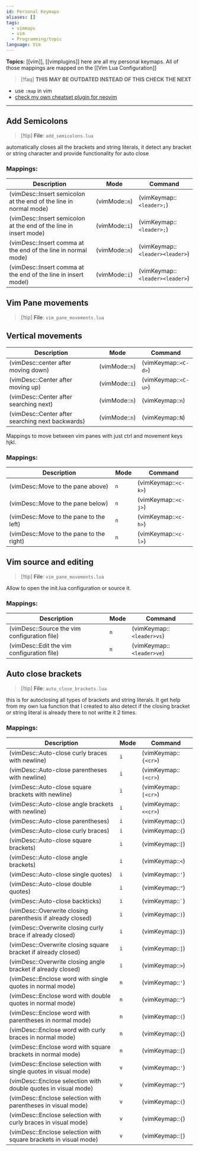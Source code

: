 ```yaml
---
id: Personal Keymaps
aliases: []
tags:
  - vimmaps
  - vim
  - Programming/topic
language: Vim
---
```

**Topics:** [[vim]], [[vimplugins]]
here are all my personal keymaps. All of those mappings are mapped on the [[Vim Lua Configuration]]

>[!faq] **THIS MAY BE OUTDATED INSTEAD OF THIS CHECK THE NEXT**

 - use `:map` in vim
 - [check my own cheatset plugin for neovim](https://github.com/CarlosHPlata/vimconfig/blob/main/luavim/lua/personal/mappings/my_own_plugin.lua)

---
## Add Semicolons

> [!tip] **File**: `add_semicolons.lua`

automatically closes all the brackets and string literals, it detect any bracket or string character and provide functionality for auto close

### Mappings:

| Description                                                       | Mode           | Command                         |
| ----------------------------------------------------------------- | -------------- | ------------------------------- |
| (vimDesc::Insert semicolon at the end of the line in normal mode) | (vimMode::`n`) | (vimKeymap::`<leader>;`)        |
| (vimDesc::Insert semicolon at the end of the line in insert mode) | (vimMode::`i`) | (vimKeymap::`<leader>;`)        |
| (vimDesc::Insert comma at the end of the line in normal mode)     | (vimMode::`n`) | (vimKeymap::`<leader><leader>`) |
| (vimDesc::Insert comma at the end of the line in insert model)    | (vimMode::`i`) | (vimKeymap::`<leader><leader>`) |

## Vim Pane movements

> [!tip] **File**: `vim_pane_movements.lua`

## Vertical movements

| Description                                      | Mode           | Command              |
| ------------------------------------------------ | -------------- | -------------------- |
| (vimDesc::center after moving down)              | (vimMode::`n`) | (vimKeymap::`<C-d>`) |
| (vimDesc::Center after moving up)                | (vimMode::`i`) | (vimKeymap::`<C-u>`) |
| (vimDesc::Center after searching next)           | (vimMode::`n`) | (vimKeymap::`n`)     |
| (vimDesc::Center after searching next backwards) | (vimMode::`n`) | (vimKeymap::`N`)     |

Mappings to move between vim panes with just ctrl and movement keys hjkl.

### Mappings:

| Description                              | Mode | Command              |
| ---------------------------------------- | ---- | -------------------- |
| (vimDesc::Move to the pane above)        | `n`  | (vimKeymap::`<c-k>`) |
| (vimDesc::Move to the pane below)        | `n`  | (vimKeymap::`<c-j>`) |
| (vimDesc::Move to the pane to the left)  | `n`  | (vimKeymap::`<c-h>`) |
| (vimDesc::Move to the pane to the right) | `n`  | (vimKeymap::`<c-l>`) |

## Vim source and editing

> [!tip] **File**: `vim_pane_movements.lua`

Allow to open the init.lua configuration or source it.

### Mappings:

| Description                                  | Mode | Command                   |
| -------------------------------------------- | ---- | ------------------------- |
| (vimDesc::Source the vim configuration file) | `n`  | (vimKeymap::`<leader>vs`) |
| (vimDesc::Edit the vim configuration file)   | `n`  | (vimKeymap::`<leader>ve`) |

## Auto close brackets

> [!tip] **File**: `auto_close_brackets.lua`

this is for autoclosing all types of brackets and string literals.
It get help from my own lua function that I created to also detect if the closing bracket or string literal is already there to not writte it 2 times.

### Mappings:

| Description                                                      | Mode | Command              |
| ---------------------------------------------------------------- | ---- | -------------------- |
| (vimDesc::Auto-close curly braces with newline)                  | `i`  | (vimKeymap::`{<cr>`) |
| (vimDesc::Auto-close parentheses with newline)                   | `i`  | (vimKeymap::`(<cr>`) |
| (vimDesc::Auto-close square brackets with newline)               | `i`  | (vimKeymap::`[<cr>`) |
| (vimDesc::Auto-close angle brackets with newline)                | `i`  | (vimKeymap::`<<cr>`) |
| (vimDesc::Auto-close parentheses)                                | `i`  | (vimKeymap::`(`)     |
| (vimDesc::Auto-close curly braces)                               | `i`  | (vimKeymap::`{`)     |
| (vimDesc::Auto-close square brackets)                            | `i`  | (vimKeymap::`[`)     |
| (vimDesc::Auto-close angle brackets)                             | `i`  | (vimKeymap::`<`)     |
| (vimDesc::Auto-close single quotes)                              | `i`  | (vimKeymap::`'`)     |
| (vimDesc::Auto-close double quotes)                              | `i`  | (vimKeymap::`"`)     |
| (vimDesc::Auto-close backticks)                                  | `i`  | (vimKeymap::`` ` ``) |
| (vimDesc::Overwrite closing parenthesis if already closed)       | `i`  | (vimKeymap::`)`)     |
| (vimDesc::Overwrite closing curly brace if already closed)       | `i`  | (vimKeymap::`}`)     |
| (vimDesc::Overwrite closing square bracket if already closed)    | `i`  | (vimKeymap::`]`)     |
| (vimDesc::Overwrite closing angle bracket if already closed)     | `i`  | (vimKeymap::`>`)     |
| (vimDesc::Enclose word with single quotes in normal mode)        | `n`  | (vimKeymap::`'`)     |
| (vimDesc::Enclose word with double quotes in normal mode)        | `n`  | (vimKeymap::`"`)     |
| (vimDesc::Enclose word with parentheses in normal mode)          | `n`  | (vimKeymap::`(`)     |
| (vimDesc::Enclose word with curly braces in normal mode)         | `n`  | (vimKeymap::`{`)     |
| (vimDesc::Enclose word with square brackets in normal mode)      | `n`  | (vimKeymap::`[`)     |
| (vimDesc::Enclose selection with single quotes in visual mode)   | `v`  | (vimKeymap::`'`)     |
| (vimDesc::Enclose selection with double quotes in visual mode)   | `v`  | (vimKeymap::`"`)     |
| (vimDesc::Enclose selection with parentheses in visual mode)     | `v`  | (vimKeymap::`(`)     |
| (vimDesc::Enclose selection with curly braces in visual mode)    | `v`  | (vimKeymap::`{`)     |
| (vimDesc::Enclose selection with square brackets in visual mode) | `v`  | (vimKeymap::`[`)     |
